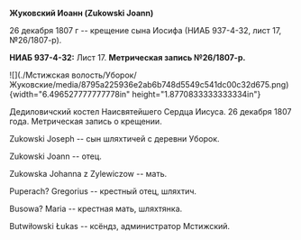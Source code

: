 **Жуковский Иоанн (Zukowski Joann)**

26 декабря 1807 г -- крещение сына Иосифа (НИАБ 937-4-32, лист 17,
№26/1807-р).

**НИАБ 937-4-32:** Лист 17. **Метрическая запись №26/1807-р.**

![](./Мстижская волость/Уборок/Жуковские/media/8795a225936e2ab6b748d5549c541dc00c32d675.png){width="6.496527777777778in"
height="1.8770833333333334in"}

Дедиловичский костел Наисвятейшего Сердца Иисуса. 26 декабря 1807 года.
Метрическая запись о крещении.

Zukowski Joseph -- сын шляхтичей с деревни Уборок.

Zukowski Joann -- отец.

Zukowska Johanna z Zylewiczow -- мать.

Puperach? Gregorius -- крестный отец, шляхтич.

Busowa? Maria -- крестная мать, шляхтянка.

Butwiłowski Łukas -- ксёндз, администратор Мстижский.
